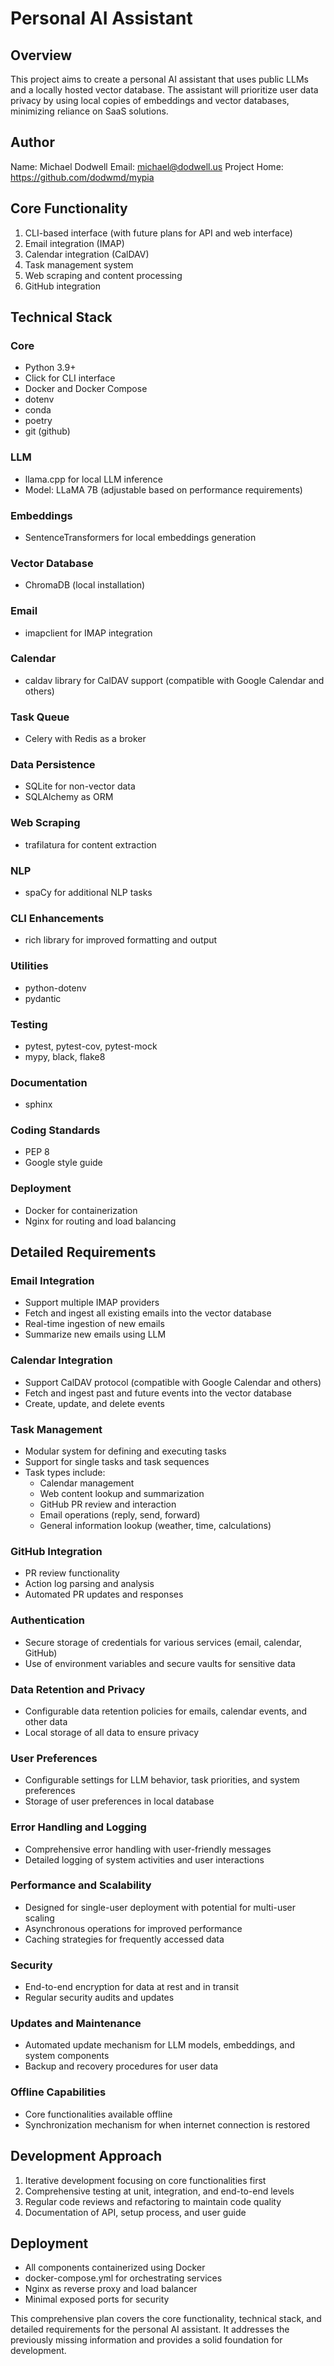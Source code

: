 # Personal AI Assistant

## Overview
This project aims to create a personal AI assistant that uses public LLMs and a locally hosted vector database. The assistant will prioritize user data privacy by using local copies of embeddings and vector databases, minimizing reliance on SaaS solutions.

## Author

Name: Michael Dodwell
Email: michael@dodwell.us
Project Home: https://github.com/dodwmd/mypia

## Core Functionality
1. CLI-based interface (with future plans for API and web interface)
2. Email integration (IMAP)
3. Calendar integration (CalDAV)
4. Task management system
5. Web scraping and content processing
6. GitHub integration

## Technical Stack

### Core
- Python 3.9+
- Click for CLI interface
- Docker and Docker Compose
- dotenv
- conda
- poetry
- git (github)

### LLM
- llama.cpp for local LLM inference
- Model: LLaMA 7B (adjustable based on performance requirements)

### Embeddings
- SentenceTransformers for local embeddings generation

### Vector Database
- ChromaDB (local installation)

### Email
- imapclient for IMAP integration

### Calendar
- caldav library for CalDAV support (compatible with Google Calendar and others)

### Task Queue
- Celery with Redis as a broker

### Data Persistence
- SQLite for non-vector data
- SQLAlchemy as ORM

### Web Scraping
- trafilatura for content extraction

### NLP
- spaCy for additional NLP tasks

### CLI Enhancements
- rich library for improved formatting and output

### Utilities
- python-dotenv
- pydantic

### Testing
- pytest, pytest-cov, pytest-mock
- mypy, black, flake8

### Documentation
- sphinx

### Coding Standards
- PEP 8
- Google style guide

### Deployment
- Docker for containerization
- Nginx for routing and load balancing

## Detailed Requirements

### Email Integration
- Support multiple IMAP providers
- Fetch and ingest all existing emails into the vector database
- Real-time ingestion of new emails
- Summarize new emails using LLM

### Calendar Integration
- Support CalDAV protocol (compatible with Google Calendar and others)
- Fetch and ingest past and future events into the vector database
- Create, update, and delete events

### Task Management
- Modular system for defining and executing tasks
- Support for single tasks and task sequences
- Task types include:
  - Calendar management
  - Web content lookup and summarization
  - GitHub PR review and interaction
  - Email operations (reply, send, forward)
  - General information lookup (weather, time, calculations)

### GitHub Integration
- PR review functionality
- Action log parsing and analysis
- Automated PR updates and responses

### Authentication
- Secure storage of credentials for various services (email, calendar, GitHub)
- Use of environment variables and secure vaults for sensitive data

### Data Retention and Privacy
- Configurable data retention policies for emails, calendar events, and other data
- Local storage of all data to ensure privacy

### User Preferences
- Configurable settings for LLM behavior, task priorities, and system preferences
- Storage of user preferences in local database

### Error Handling and Logging
- Comprehensive error handling with user-friendly messages
- Detailed logging of system activities and user interactions

### Performance and Scalability
- Designed for single-user deployment with potential for multi-user scaling
- Asynchronous operations for improved performance
- Caching strategies for frequently accessed data

### Security
- End-to-end encryption for data at rest and in transit
- Regular security audits and updates

### Updates and Maintenance
- Automated update mechanism for LLM models, embeddings, and system components
- Backup and recovery procedures for user data

### Offline Capabilities
- Core functionalities available offline
- Synchronization mechanism for when internet connection is restored

## Development Approach
1. Iterative development focusing on core functionalities first
2. Comprehensive testing at unit, integration, and end-to-end levels
3. Regular code reviews and refactoring to maintain code quality
4. Documentation of API, setup process, and user guide

## Deployment
- All components containerized using Docker
- docker-compose.yml for orchestrating services
- Nginx as reverse proxy and load balancer
- Minimal exposed ports for security

This comprehensive plan covers the core functionality, technical stack, and detailed requirements for the personal AI assistant. It addresses the previously missing information and provides a solid foundation for development.
